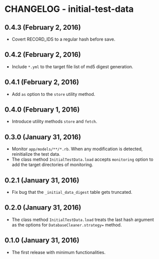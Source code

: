 # CHANGELOG - initial-test-data

## 0.4.3 (February 2, 2016)

* Covert RECORD_IDS to a regular hash before save.

## 0.4.2 (February 2, 2016)

* Include `*.yml` to the target file list of md5 digest generation.

## 0.4.1 (February 2, 2016)

* Add `as` option to the `store` utility method.

## 0.4.0 (February 1, 2016)

* Introduce utility methods `store` and `fetch`.

## 0.3.0 (January 31, 2016)

* Monitor `app/models/**/*.rb`. When any modification is detected,
reinitialize the test data.
* The class method `InitialTestData.load` accepts `monitoring` option
to add the target directories of monitoring.

## 0.2.1 (January 31, 2016)

* Fix bug that the `_initial_data_digest` table gets truncated.

## 0.2.0 (January 31, 2016)

* The class method `InitialTestData.load` treats the last hash argument
as the options for `DatabaseCleaner.strategy=` method.

## 0.1.0 (January 31, 2016)

* The first release with minimum functionalities.
